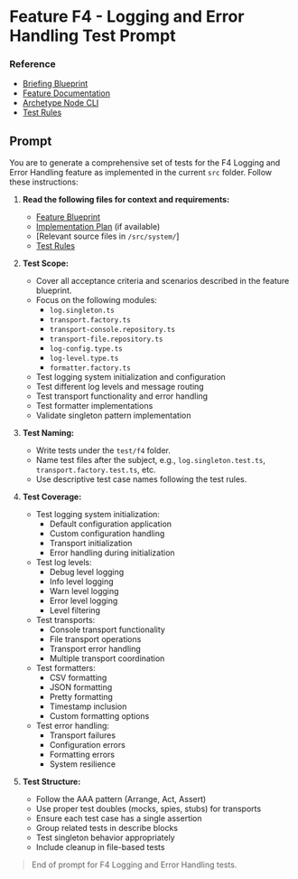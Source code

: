 # Feature F4 - Logging and Error Handling Test Prompt

### Reference

- [Briefing Blueprint](/docs/briefing.blueprint.md)
- [Feature Documentation](/docs/f4-logging-and-error-handling.blueprint.md)
- [Archetype Node CLI](/containers/c0-node-cli/docs/node-cli.archetype.md)
- [Test Rules](/containers/c0-node-cli/.ai/rules/test.rules.md)

## Prompt

You are to generate a comprehensive set of tests for the F4 Logging and Error Handling feature as implemented in the current `src` folder. Follow these instructions:

1. **Read the following files for context and requirements:**
   - [Feature Blueprint](/docs/f4-logging-and-error-handling.blueprint.md)
   - [Implementation Plan](/containers/c0-node-cli/docs/f4/f4-logging-and-error-handling.plan.md) (if available)
   - [Relevant source files in `/src/system/`]
   - [Test Rules](/containers/c0-node-cli/.ai/rules/test.rules.md)

2. **Test Scope:**
   - Cover all acceptance criteria and scenarios described in the feature blueprint.
   - Focus on the following modules:
     - `log.singleton.ts`
     - `transport.factory.ts`
     - `transport-console.repository.ts`
     - `transport-file.repository.ts`
     - `log-config.type.ts`
     - `log-level.type.ts`
     - `formatter.factory.ts`
   - Test logging system initialization and configuration
   - Test different log levels and message routing
   - Test transport functionality and error handling
   - Test formatter implementations
   - Validate singleton pattern implementation

3. **Test Naming:**
   - Write tests under the `test/f4` folder.
   - Name test files after the subject, e.g., `log.singleton.test.ts`, `transport.factory.test.ts`, etc.
   - Use descriptive test case names following the test rules.

4. **Test Coverage:**
   - Test logging system initialization:
     - Default configuration application
     - Custom configuration handling
     - Transport initialization
     - Error handling during initialization
   - Test log levels:
     - Debug level logging
     - Info level logging
     - Warn level logging
     - Error level logging
     - Level filtering
   - Test transports:
     - Console transport functionality
     - File transport operations
     - Transport error handling
     - Multiple transport coordination
   - Test formatters:
     - CSV formatting
     - JSON formatting
     - Pretty formatting
     - Timestamp inclusion
     - Custom formatting options
   - Test error handling:
     - Transport failures
     - Configuration errors
     - Formatting errors
     - System resilience

5. **Test Structure:**
   - Follow the AAA pattern (Arrange, Act, Assert)
   - Use proper test doubles (mocks, spies, stubs) for transports
   - Ensure each test case has a single assertion
   - Group related tests in describe blocks
   - Test singleton behavior appropriately
   - Include cleanup in file-based tests

> End of prompt for F4 Logging and Error Handling tests. 